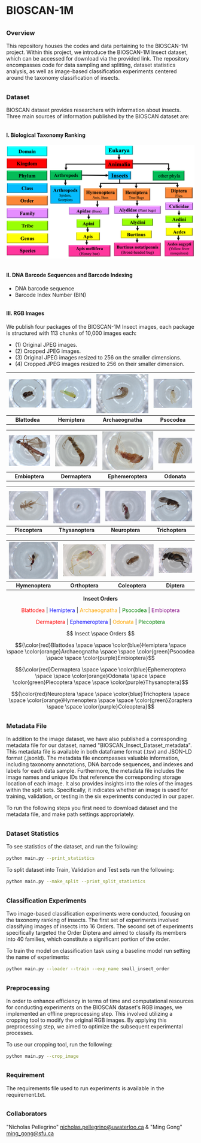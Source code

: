 # BIOSCAN-1M

###### <h3> Overview
This repository houses the codes and data pertaining to the BIOSCAN-1M project. 
Within this project, we introduce the BIOSCAN-1M Insect dataset, which can be accessed 
for download via the provided link. The repository encompasses code for data sampling and splitting, 
dataset statistics analysis, as well as image-based classification experiments centered around 
the taxonomy classification of insects. 
 
###### <h3> Dataset
BIOSCAN dataset provides researchers with information about insects. 
Three main sources of information published by the BIOSCAN dataset are: 

###### <h4> I. Biological Taxonomy Ranking 

![My Image](dataset/bioscan_images/taxonomy.png "Biological Taxonomy Ranking")

###### <h4> II. DNA Barcode Sequences and Barcode Indexing

* DNA barcode sequence
* Barcode Index Number (BIN)

###### <h4> III. RGB Images 

We publish four packages of the BIOSCAN-1M Insect images, 
each package is structured with 113 chunks of 10,000 images each:
- (1) Original JPEG images.
- (2) Cropped JPEG images.
- (3) Original JPEG images resized to 256 on the smaller dimensions.
- (4) Cropped JPEG images resized to 256 on their smaller dimension.

<div align="center">

| ![Blattodea](dataset/bioscan_images/3995976_Blattodea.jpg) | ![Hemiptera](dataset/bioscan_images/4049775_Hemiptera.jpg) | ![Archaeognatha](dataset/bioscan_images/4079301_Archaeognatha.jpg) | ![Psocodea](dataset/bioscan_images/4079804_Psocodea.jpg) |
|:---:|:---:|:---:|:---:|
| **Blattodea** | **Hemiptera** | **Archaeognatha** | **Psocodea** |

| ![Embioptera](dataset/bioscan_images/4091453_Embioptera.jpg) | ![Dermaptera](dataset/bioscan_images/4273164_Dermaptera.jpg) | ![Ephemeroptera](dataset/bioscan_images/4279962_Ephemeroptera.jpg) | ![Odonata](dataset/bioscan_images/4284053_Odonata.jpg) |
|:---:|:---:|:---:|:---:|
| **Embioptera** | **Dermaptera** | **Ephemeroptera** | **Odonata** |

| ![Plecoptera](dataset/bioscan_images/4285466_Plecoptera.jpg) | ![Thysanoptera](dataset/bioscan_images/5071176_Thysanoptera.jpg) | ![Neuroptera](dataset/bioscan_images/5131549_Neuroptera.jpg) | ![Trichoptera](dataset/bioscan_images/5154627_Trichoptera.jpg) |
|:---:|:---:|:---:|:---:|
| **Plecoptera** | **Thysanoptera** | **Neuroptera** | **Trichoptera** |

| ![Hymenoptera](dataset/bioscan_images/5189695_Hymenoptera.jpg) | ![Orthoptera](dataset/bioscan_images/5321820_Orthoptera.jpg) | ![Coleoptera](dataset/bioscan_images/5580278_Coleoptera.jpg) | ![Diptera](dataset/bioscan_images/BIOUG71614-E03_Diptera.jpg) |
|:---:|:---:|:---:|:---:|
| **Hymenoptera** | **Orthoptera** | **Coleoptera** | **Diptera** |

</div>

<p align="center">
  <strong>Insect Orders</strong>
</p>

<p align="center">
  <font color="red">Blattodea</font> |
  <font color="blue">Hemiptera</font> |
  <font color="orange">Archaeognatha</font> |
  <font color="green">Psocodea</font> |
  <font color="purple">Embioptera</font>
</p>

<p align="center">
  <font color="red">Dermaptera</font> |
  <font color="blue">Ephemeroptera</font> |
  <font color="orange">Odonata</font> |
  <font color="green">Plecoptera</font>


<p align="middle">  $$ Insect \space Orders $$ </p>

$${\color{red}Blattodea \space \space \color{blue}Hemiptera \space \space \color{orange}Archaeognatha \space  \space \color{green}Psocodea \space \space \color{purple}Embioptera}$$

$${\color{red}Dermaptera \space \space \color{blue}Ephemeroptera \space \space \color{orange}Odonata \space \space \color{green}Plecoptera \space \space \color{purple}Thysanoptera}$$
  
$${\color{red}Neuroptera \space \space \color{blue}Trichoptera \space \space \color{orange}Hymenoptera \space \space \color{green}Zoraptera \space \space \color{purple}Coleoptera}$$

###### <h3> Metadata File
In addition to the image dataset, we have also published a corresponding metadata file for our dataset, 
named "BIOSCAN_Insect_Dataset_metadata". This metadata file is available in both dataframe format (.tsv) 
and JSON-LD format (.jsonld). 
The metadata file encompasses valuable information, including taxonomy annotations, DNA barcode sequences, 
and indexes and labels for each data sample. Furthermore, the metadata file includes the image names and unique IDs 
that reference the corresponding storage location of each image. It also provides insights into the roles of the 
images within the split sets. Specifically, it indicates whether an image is used for training, validation, or 
testing in the six experiments conducted in our paper. 

To run the following steps you first need to download dataset and the metadata file, 
and make path settings appropriately.

###### <h3> Dataset Statistics
To see statistics of the dataset, and run the following:
```bash
python main.py --print_statistics 
``` 
 
To split dataset into Train, Validation and Test sets run the following:
```bash
python main.py --make_split --print_split_statistics
``` 
 
###### <h3> Classification Experiments
Two image-based classification experiments were conducted, focusing on the taxonomy ranking of insects. 
The first set of experiments involved classifying images of insects into 16 Orders. 
The second set of experiments specifically targeted the Order Diptera and 
aimed to classify its members into 40 families, which constitute a significant portion of the order.

To train the model on classification task using a baseline model run setting the name of experiments:
```bash
python main.py --loader --train --exp_name small_insect_order
``` 

###### <h3> Preprocessing
In order to enhance efficiency in terms of time and computational resources for conducting experiments 
on the BIOSCAN dataset's RGB images, we implemented an offline preprocessing step. This involved utilizing 
a cropping tool to modify the original RGB images. 
By applying this preprocessing step, we aimed to optimize the subsequent experimental processes.


To use our cropping tool, run the following:


```bash
python main.py --crop_image
``` 


###### <h3> Requirement 
The requirements file used to run experiments is available in the requirement.txt.
  
###### <h3> Collaborators
"Nicholas Pellegrino" <nicholas.pellegrino@uwaterloo.ca> & "Ming Gong" <ming_gong@sfu.ca>  

 

 

 

